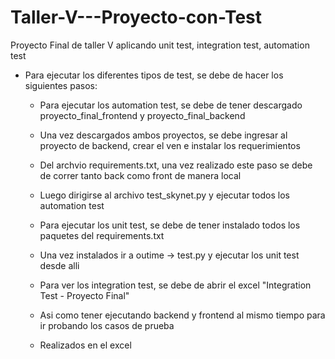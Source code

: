 # Taller-V---Proyecto-con-Test
Proyecto Final de taller V aplicando unit test, integration test, automation test

- Para ejecutar los diferentes tipos de test, se debe de hacer los siguientes pasos:
    - Para ejecutar los automation test, se debe de tener descargado proyecto_final_frontend y proyecto_final_backend
    - Una vez descargados ambos proyectos, se debe ingresar al proyecto de backend, crear el ven e instalar los requerimientos
    - Del archvio requirements.txt, una vez realizado este paso se debe de correr tanto back como front de manera local
    - Luego dirigirse al archivo test_skynet.py y ejecutar todos los automation test

    - Para ejecutar los unit test, se debe de tener instalado todos los paquetes del requirements.txt
    - Una vez instalados ir a outime -> test.py y ejecutar los unit test desde alli

    - Para ver los integration test, se debe de abrir el excel "Integration Test - Proyecto Final" 
    - Asi como tener ejecutando backend y frontend al mismo tiempo para ir probando los casos de prueba
    - Realizados en el excel